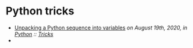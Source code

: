 # Python tricks

* [Unpacking a Python sequence into variables](./python-trick-unpack-a-sequence-into-variables.md)
  *on August 19th, 2020, in [Python](../index.md) :: [Tricks](./index.md)*
* 